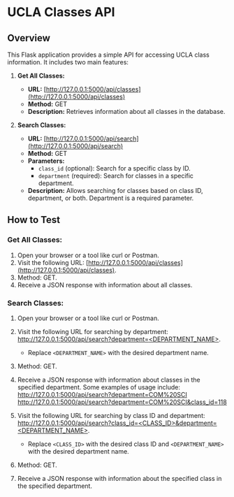 # UCLA Classes API

## Overview

This Flask application provides a simple API for accessing UCLA class information. It includes two main features:

1. **Get All Classes:**
   - **URL:** [http://127.0.0.1:5000/api/classes](http://127.0.0.1:5000/api/classes)
   - **Method:** GET
   - **Description:** Retrieves information about all classes in the database.

2. **Search Classes:**
   - **URL:** [http://127.0.0.1:5000/api/search](http://127.0.0.1:5000/api/search)
   - **Method:** GET
   - **Parameters:**
     - `class_id` (optional): Search for a specific class by ID.
     - `department` (required): Search for classes in a specific department.
   - **Description:** Allows searching for classes based on class ID, department, or both. Department is a required parameter.

## How to Test

### Get All Classes:

1. Open your browser or a tool like curl or Postman.
2. Visit the following URL: [http://127.0.0.1:5000/api/classes](http://127.0.0.1:5000/api/classes).
3. Method: GET.
4. Receive a JSON response with information about all classes.

### Search Classes:

1. Open your browser or a tool like curl or Postman.
2. Visit the following URL for searching by department: [http://127.0.0.1:5000/api/search?department=<DEPARTMENT_NAME>](http://127.0.0.1:5000/api/search?department=<DEPARTMENT_NAME>).
   - Replace `<DEPARTMENT_NAME>` with the desired department name.
3. Method: GET.
4. Receive a JSON response with information about classes in the specified department.
    Some examples of usage include: 
        http://127.0.0.1:5000/api/search?department=COM%20SCI
        http://127.0.0.1:5000/api/search?department=COM%20SCI&class_id=118



5. Visit the following URL for searching by class ID and department: [http://127.0.0.1:5000/api/search?class_id=<CLASS_ID>&department=<DEPARTMENT_NAME>](http://127.0.0.1:5000/api/search?class_id=<CLASS_ID>&department=<DEPARTMENT_NAME>).
   - Replace `<CLASS_ID>` with the desired class ID and `<DEPARTMENT_NAME>` with the desired department name.
6. Method: GET.
7. Receive a JSON response with information about the specified class in the specified department.

